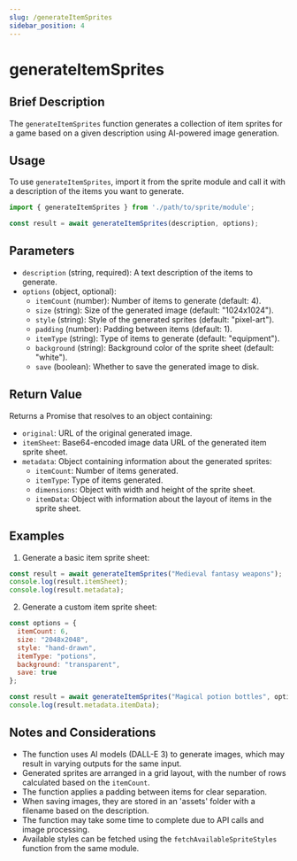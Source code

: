 ```yaml
---
slug: /generateItemSprites
sidebar_position: 4
---
```


# generateItemSprites

## Brief Description

The `generateItemSprites` function generates a collection of item sprites for a game based on a given description using AI-powered image generation.

## Usage

To use `generateItemSprites`, import it from the sprite module and call it with a description of the items you want to generate.

```javascript
import { generateItemSprites } from './path/to/sprite/module';

const result = await generateItemSprites(description, options);
```

## Parameters

- `description` (string, required): A text description of the items to generate.
- `options` (object, optional):
  - `itemCount` (number): Number of items to generate (default: 4).
  - `size` (string): Size of the generated image (default: "1024x1024").
  - `style` (string): Style of the generated sprites (default: "pixel-art").
  - `padding` (number): Padding between items (default: 1).
  - `itemType` (string): Type of items to generate (default: "equipment").
  - `background` (string): Background color of the sprite sheet (default: "white").
  - `save` (boolean): Whether to save the generated image to disk.

## Return Value

Returns a Promise that resolves to an object containing:

- `original`: URL of the original generated image.
- `itemSheet`: Base64-encoded image data URL of the generated item sprite sheet.
- `metadata`: Object containing information about the generated sprites:
  - `itemCount`: Number of items generated.
  - `itemType`: Type of items generated.
  - `dimensions`: Object with width and height of the sprite sheet.
  - `itemData`: Object with information about the layout of items in the sprite sheet.

## Examples

1. Generate a basic item sprite sheet:

```javascript
const result = await generateItemSprites("Medieval fantasy weapons");
console.log(result.itemSheet);
console.log(result.metadata);
```

2. Generate a custom item sprite sheet:

```javascript
const options = {
  itemCount: 6,
  size: "2048x2048",
  style: "hand-drawn",
  itemType: "potions",
  background: "transparent",
  save: true
};

const result = await generateItemSprites("Magical potion bottles", options);
console.log(result.metadata.itemData);
```

## Notes and Considerations

- The function uses AI models (DALL-E 3) to generate images, which may result in varying outputs for the same input.
- Generated sprites are arranged in a grid layout, with the number of rows calculated based on the `itemCount`.
- The function applies a padding between items for clear separation.
- When saving images, they are stored in an 'assets' folder with a filename based on the description.
- The function may take some time to complete due to API calls and image processing.
- Available styles can be fetched using the `fetchAvailableSpriteStyles` function from the same module.